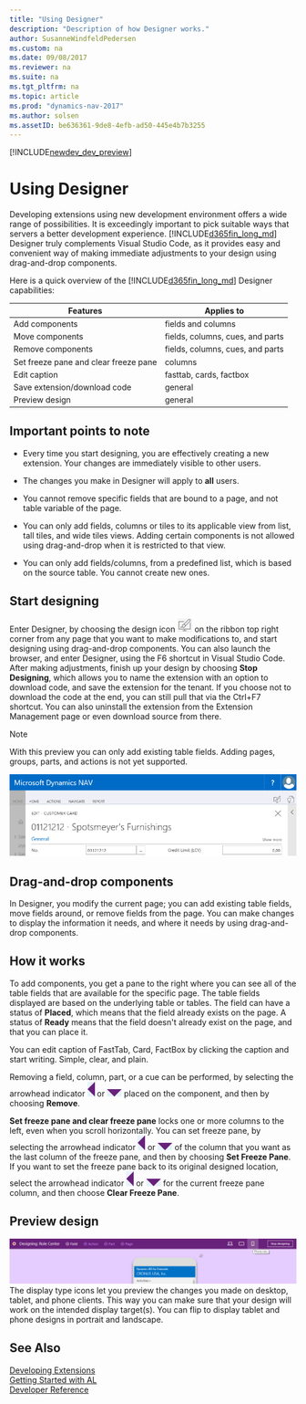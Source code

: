 ```yaml
---
title: "Using Designer"
description: "Description of how Designer works."
author: SusanneWindfeldPedersen
ms.custom: na
ms.date: 09/08/2017
ms.reviewer: na
ms.suite: na
ms.tgt_pltfrm: na
ms.topic: article
ms.prod: "dynamics-nav-2017"
ms.author: solsen
ms.assetID: be636361-9de8-4efb-ad50-445e4b7b3255
---
```


[!INCLUDE[newdev_dev_preview](includes/newdev_dev_preview.md)]

# Using Designer

Developing extensions using new development environment offers a wide range of possibilities. It is exceedingly important to pick suitable ways that servers a better development experience. [!INCLUDE[d365fin_long_md](includes/d365fin_long_md.md)] Designer truly complements Visual Studio Code, as it provides easy and convenient way of making immediate adjustments to your design using drag-and-drop components.  

Here is a quick overview of the [!INCLUDE[d365fin_long_md](includes/d365fin_long_md.md)] Designer capabilities: 

|Features                           |Applies to                       | 
|-----------------------------------|---------------------------------|
|Add components                     |fields and columns               |
|Move components                    |fields, columns, cues, and parts |
|Remove components                  |fields, columns, cues, and parts |
|Set freeze pane and clear freeze pane |columns                       |
|Edit caption                       |fasttab, cards, factbox          |
|Save extension/download code       |general                          |
|Preview design                     |general                          |


## Important points to note

- Every time you start designing, you are effectively creating a new extension. Your changes are immediately visible to other users.

- The changes you make in Designer will apply to **all** users.

- You cannot remove specific fields that are bound to a page, and not table variable of the page.

- You can only add fields, columns or tiles to its applicable view from list, tall tiles, and wide tiles views. Adding certain components is not allowed using drag-and-drop when it is restricted to that view.

- You can only add fields/columns, from a predefined list, which is based on the source table. You cannot create new ones.  

## Start designing

Enter Designer, by choosing the design icon ![design icon](media/design_icon.png) on the ribbon top right corner from any page that you want to make modifications to, and start designing using drag-and-drop components. You can also launch the browser, and enter Designer, using the F6 shortcut in Visual Studio Code. After making adjustments, finish up your design by choosing **Stop Designing**, which allows you to name the extension with an option to download code, and save the extension for the tenant. If you choose not to download the code at the end, you can still pull that via the Ctrl+F7 shortcut. You can also uninstall the extension from the Extension Management page or even download source from there. 

> [!NOTE]  
> With this preview you can only add existing table fields. Adding pages, groups, parts, and actions is not yet supported.

![Design](media/start-design.gif) 

## Drag-and-drop components

In Designer, you modify the current page; you can add existing table fields, move fields around, or remove fields from the page. You can make changes to display the information it needs, and where it needs by using drag-and-drop components. 

## How it works
To add components, you get a pane to the right where you can see all of the table fields that are available for the specific page. The table fields displayed are based on the underlying table or tables. The field can have a status of **Placed**, which means that the field already exists on the page. A status of **Ready** means that the field doesn't already exist on the page, and that you can place it. 

You can edit caption of FastTab, Card, FactBox by clicking the caption and start writing. Simple, clear, and plain.

Removing a field, column, part, or a cue can be performed, by selecting the arrowhead indicator ![arrowhead indicator left](media/designer_arrow_left.png) or ![arrowhead indicator down](media/designer_arrow_down.png) placed on the component, and then by choosing **Remove**. 

**Set freeze pane and clear freeze pane** locks one or more columns to the left, even when you scroll horizontally. You can set freeze pane, by selecting the arrowhead indicator ![arrowhead indicator left](media/designer_arrow_left.png) or ![arrowhead indicator down](media/designer_arrow_down.png) of the column that you want as the last column of the freeze pane, and then by choosing **Set Freeze Pane**. If you want to set the freeze pane back to its original designed location, select the arrowhead indicator ![arrowhead indicator left](media/designer_arrow_left.png) or ![arrowhead indicator down](media/designer_arrow_down.png) for the current freeze pane column, and then choose **Clear Freeze Pane**.

## Preview design

![Display options](media/display_options.png)  
The display type icons let you preview the changes you made on desktop, tablet, and phone clients. This way you can make sure that your design will work on the intended display target(s). You can flip to display tablet and phone designs in portrait and landscape. 

## See Also
[Developing Extensions](devenv-dev-overview.md)  
[Getting Started with AL](devenv-get-started.md)  
[Developer Reference](devenv-reference-overview.md)
